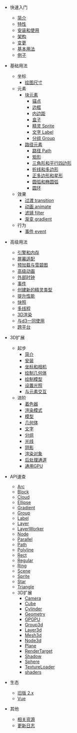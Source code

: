 * 快速入门
  * [简介](/zh-cn/index#简介)
  * [特性](/zh-cn/index#特性)
  * [安装和使用](/zh-cn/index#安装和使用)
  * [架构](/zh-cn/index#架构)
  * [变更](/zh-cn/index#与旧版本主要差异)
  * [基本用法](/zh-cn/index#基本用法)
  * [例子](/zh-cn/examples)

* 基础用法
  * 坐标
    * [绘图尺寸](/zh-cn/resolution#绘图尺寸)
  * 元素
    * [块元素](/zh-cn/block)
      * [锚点](/zh-cn/block#锚点-anchor)
      * [边框](/zh-cn/block#边框-border)
      * [内边距](/zh-cn/block#内边距-padding)
      * [盒子](/zh-cn/block#盒子-boxSizing)
      * [精灵 Sprite](/zh-cn/block#精灵-Sprite)
      * [文字 Label](/zh-cn/block#文字-Label)
      * [分组 Group](/zh-cn/block#分组-Group)
    * [路径元素](/zh-cn/path)
      * [路径 Path](/zh-cn/path#路径-Path)
      * [矩形](/zh-cn/path#矩形)
      * [三角形和平行四边形](/zh-cn/path#三角形和平行四边形)
      * [折线和多边形](/zh-cn/path#折线和多边形)
      * [正多边形和星形](/zh-cn/path#正多边形和星形)
      * [圆弧和椭圆弧](/zh-cn/path#圆弧和椭圆弧)
      * [圆环](/zh-cn/path#圆环)
  * 效果
    * [过渡 transition](/zh-cn/effect#过度-transition)
    * [动画 animate](/zh-cn/effect#动画-animate)
    * [滤镜 filter](/zh-cn/effect#滤镜-filter)
    * [渐变 gradient](/zh-cn/effect#渐变-gradient)
  * 行为
    * [事件 event](/zh-cn/event#事件)

* 高级用法
  * [引擎和内存](/zh-cn/guide/engine_memory)
  * [屏幕适配](/zh-cn/guide/resolution)
  * [预加载与雪碧图](/zh-cn/guide/resource)
  * [高级动画](/zh-cn/guide/animations)
  * [外部时钟](/zh-cn/guide/ticker)
  * [事件](/zh-cn/guide/events)
  * [创建新的精灵类型](/zh-cn/guide/nodes)
  * [提升性能](/zh-cn/guide/performance)
  * [快照](/zh-cn/guide/snapshot)
  * [多线程](/zh-cn/guide/worker)
  * [3D渲染](/zh-cn/guide/3d)
  * [与d3一同使用](/zh-cn/guide/d3)
  * [跨平台](/zh-cn/guide/platforms)

* 3D扩展
  * 起步
    * [简介](/zh-cn/ext3d/index)
    * [安装](/zh-cn/ext3d/index#安装)
    * [坐标和相机](/zh-cn/ext3d/index#坐标和相机)
    * [绘制几何体](/zh-cn/ext3d/index#绘制几何体)
    * [绘制模型](/zh-cn/ext3d/index#绘制模型)
    * [设置光照](/zh-cn/ext3d/index#光照)
    * [与元素交互](/zh-cn/ext3d/index#与元素交互)
  * 进阶
    * [着色器](/zh-cn/ext3d/shader)
    * [渲染模式](/zh-cn/ext3d/mode)
    * [模型](/zh-cn/ext3d/model)
    * [几何体](/zh-cn/ext3d/geometry)
    * [文字](/zh-cn/ext3d/text)
    * [分组](/zh-cn/ext3d/group)
    * [光线](/zh-cn/ext3d/light)
    * [阴影](/zh-cn/ext3d/shadow)
    * [渲染对象](/zh-cn/ext3d/render-target)
    * [后处理通道](/zh-cn/ext3d/post)
    * [通用GPU](/zh-cn/ext3d/gpgpu)

* API速查
  * [Arc](/zh-cn/api/arc)
  * [Block](/zh-cn/api/block)
  * [Cloud](/zh-cn/api/cloud)
  * [Ellipse](/zh-cn/api/ellipse)
  * [Gradient](/zh-cn/api/gradient)
  * [Group](/zh-cn/api/group)
  * [Label](/zh-cn/api/label)
  * [Layer](/zh-cn/api/layer)
  * [LayerWorker](/zh-cn/api/layer-worker)
  * [Node](/zh-cn/api/node)
  * [Parallel](/zh-cn/api/parallel)
  * [Path](/zh-cn/api/path)
  * [Polyline](/zh-cn/api/polyline)
  * [Rect](/zh-cn/api/rect)
  * [Regular](/zh-cn/api/regular)
  * [Ring](/zh-cn/api/ring)
  * [Scene](/zh-cn/api/scene)
  * [Sprite](/zh-cn/api/sprite)
  * [Star](/zh-cn/api/star)
  * [Triangle](/zh-cn/api/triangle)
  * 3D扩展
    * [Camera](/zh-cn/api/ext3d/camera)
    * [Cube](/zh-cn/api/ext3d/cube)
    * [Cylinder](/zh-cn/api/ext3d/cylinder)
    * [Geometry](/zh-cn/api/ext3d/geometry)
    * [GPGPU](/zh-cn/api/ext3d/gpgpu)
    * [Group3d](/zh-cn/api/ext3d/group3d)
    * [Layer3d](/zh-cn/api/ext3d/layer3d)
    * [Mesh3d](/zh-cn/api/ext3d/mesh3d)
    * [Node3d](/zh-cn/api/ext3d/node3d)
    * [Plane](/zh-cn/api/ext3d/plane)
    * [RenderTarget](/zh-cn/api/ext3d/render-target)
    * [Shadow](/zh-cn/api/ext3d/shadow)
    * [Sphere](/zh-cn/api/ext3d/sphere)
    * [TextureLoader](/zh-cn/api/ext3d/texture-loader)
    * [shaders](/zh-cn/api/ext3d/shaders)

* 生态
  * [旧版 2.x](http://v2.spritejs.org)
  * [Vue](http://vue.spritejs.org)

* 其他
  * [相关资源](/zh-cn/resource)
  * [更新日志](/zh-cn/changelog)
